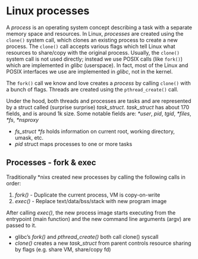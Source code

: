 # Linux processes

A _process_ is an operating system concept describing a task with a separate memory space and resources.
In Linux, _processes_ are created using the `clone()` system call, which clones an existing process to create a new process.
The `clone()` call accepts various flags which tell Linux what resources to share/copy with the original process.
Usually, the `clone()` system call is not used directly; instead we use POSIX calls (like `fork()`) which are implemented in _glibc_ (userspace).
In fact, most of the Linux and POSIX interfaces we use are implemented in _glibc_, not in the kernel.

The `fork()` call we know and love creates a _process_ by calling `clone()` with a bunch of flags. Threads are created using the `pthread_create()` call.

Under the hood, both threads and processes are tasks and are represented by a struct called (surprise surprise) *task_struct*. *task_struct* has about 170 fields, and is around 1k size. Some notable fields are: _*user_, _pid_, _tgid_, _*files_, _*fs_, _*nsproxy_
- *fs_struct* _*fs_ holds information on current root, working directory, umask, etc.
- *pid* struct maps processes to one or more tasks

## Processes - fork & exec

Traditionally \*nixs created new processes by calling the following calls in order:
 1. *fork()* - Duplicate the current process, VM is copy-on-write
 1. *exec()* - Replace text/data/bss/stack with new program image

After calling *exec()*, the new process image starts executing from the entrypoint (main function) and the new command line arguments (argv) are passed to it.

- glibc’s *fork()* and *pthread_create()* both call clone() syscall
- *clone()* creates a new *task_struct* from parent
controls resource sharing by flags (e.g. share VM, share/copy fd)
